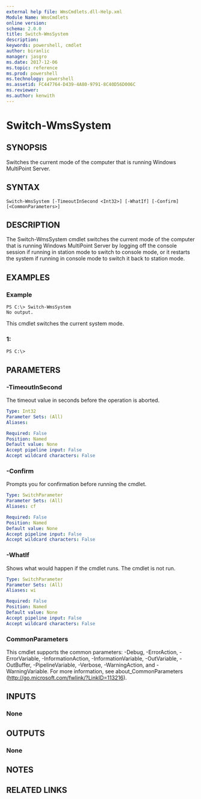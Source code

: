 ```yaml
---
external help file: WmsCmdlets.dll-Help.xml
Module Name: WmsCmdlets
online version: 
schema: 2.0.0
title: Switch-WmsSystem
description: 
keywords: powershell, cmdlet
author: biranlic
manager: jasgro
ms.date: 2017-12-06
ms.topic: reference
ms.prod: powershell
ms.technology: powershell
ms.assetid: FC447764-D439-4A80-9791-8C40D56D006C
ms.reviewer:
ms.author: kenwith
---
```


# Switch-WmsSystem

## SYNOPSIS
Switches the current mode of the computer that is running Windows MultiPoint Server.

## SYNTAX

```
Switch-WmsSystem [-TimeoutInSecond <Int32>] [-WhatIf] [-Confirm] [<CommonParameters>]
```

## DESCRIPTION
The Switch-WmsSystem cmdlet switches the current mode of the computer that is running Windows MultiPoint Server by logging off the console session if running in station mode to switch to console mode, or it restarts the system if running in console mode to switch it back to station mode.

## EXAMPLES

### Example
```
PS C:\> Switch-WmsSystem
No output.
```

This cmdlet switches the current system mode.

### 1:
```
PS C:\>
```

## PARAMETERS

### -TimeoutInSecond
The timeout value in seconds before the operation is aborted.

```yaml
Type: Int32
Parameter Sets: (All)
Aliases: 

Required: False
Position: Named
Default value: None
Accept pipeline input: False
Accept wildcard characters: False
```

### -Confirm
Prompts you for confirmation before running the cmdlet.

```yaml
Type: SwitchParameter
Parameter Sets: (All)
Aliases: cf

Required: False
Position: Named
Default value: None
Accept pipeline input: False
Accept wildcard characters: False
```

### -WhatIf
Shows what would happen if the cmdlet runs. The cmdlet is not run.

```yaml
Type: SwitchParameter
Parameter Sets: (All)
Aliases: wi

Required: False
Position: Named
Default value: None
Accept pipeline input: False
Accept wildcard characters: False
```

### CommonParameters
This cmdlet supports the common parameters: -Debug, -ErrorAction, -ErrorVariable, -InformationAction, -InformationVariable, -OutVariable, -OutBuffer, -PipelineVariable, -Verbose, -WarningAction, and -WarningVariable. For more information, see about_CommonParameters (http://go.microsoft.com/fwlink/?LinkID=113216).

## INPUTS

### None

## OUTPUTS

### None

## NOTES

## RELATED LINKS

